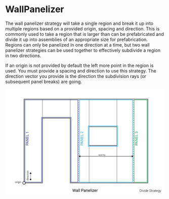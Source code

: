# WallPanelizer

The wall panelizer strategy will take a single region and break it up into multiple regions based on a provided origin, spacing and direction.  This is commonly used to take a region that is larger than can be prefabricated and divide it up into assemblies of an appropriate size for prefabrication.  Regions can only be panelized in one direction at a time, but two wall panelizer strategies can be used together to effectively subdivide a region in two directions.

If an origin is not provided by default the left more point in the region is used.  You must provide a spacing and direction to use this strategy.  The direction vector you provide is the direction the subdivision rays (or subsequent panel breaks) are going.

![WallPanelizer](/assets/objects/regions/strategies/divide/WallPanelizer.png/)

